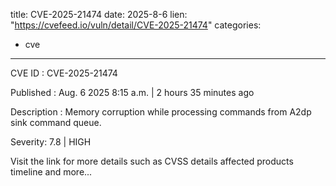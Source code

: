 
title: CVE-2025-21474
date: 2025-8-6
lien: "https://cvefeed.io/vuln/detail/CVE-2025-21474"
categories:
  - cve
---

CVE ID : CVE-2025-21474

Published :  Aug. 6
2025
8:15 a.m. | 2 hours
35 minutes ago

Description : Memory corruption while processing commands from A2dp sink command queue.

Severity: 7.8 | HIGH

Visit the link for more details
such as CVSS details
affected products
timeline
and more...

